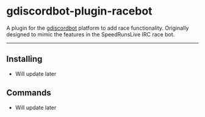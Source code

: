 gdiscordbot-plugin-racebot
===================

A plugin for the [gdiscordbot](https://github.com/gdiscordbot) platform to add race functionality. Originally designed to mimic the features in the SpeedRunsLive IRC race bot.

----------

## Installing
- Will update later

## Commands
- Will update later
